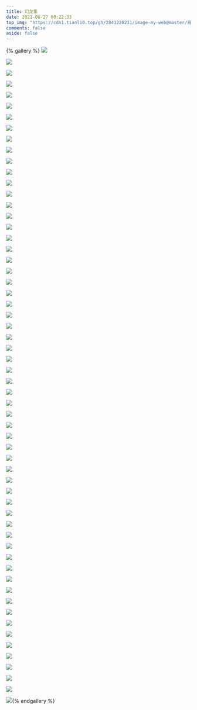 ```yaml
---
title: 幻龙集
date: 2021-06-27 00:22:33
top_img: "https://cdn1.tianli0.top/gh/2841220231/image-my-web@master/背景/wallhaven-eyvpgk.webp"
comments: false
aside: false
---
```


{% gallery %}
![](https://cdn1.tianli0.top/gh/2841220231/image-my-web@master/相册-龙/wallhaven-ne78er.webp)

![](https://cdn1.tianli0.top/gh/2841220231/image-my-web@master/相册-龙/wallhaven-28dq89.webp)

![](https://cdn1.tianli0.top/gh/2841220231/image-my-web@master/相册-龙/wallhaven-6kv3rq.webp)

![](https://cdn1.tianli0.top/gh/2841220231/image-my-web@master/相册-龙/wallhaven-dpk7p3.webp)

![](https://cdn1.tianli0.top/gh/2841220231/image-my-web@master/相册-龙/wallhaven-v9o695.webp)

![](https://cdn1.tianli0.top/gh/2841220231/image-my-web@master/相册-龙/wallhaven-yjl5gl.webp)

![](https://cdn1.tianli0.top/gh/2841220231/image-my-web@master/相册-龙/wallhaven-13lr5g.webp)

![](https://cdn1.tianli0.top/gh/2841220231/image-my-web@master/相册-龙/wallhaven-5do985.webp)

![](https://cdn1.tianli0.top/gh/2841220231/image-my-web@master/相册-龙/wallhaven-g8dejl.webp)

![](https://cdn1.tianli0.top/gh/2841220231/image-my-web@master/相册-龙/wallhaven-w8oo9x.webp)

![](https://cdn1.tianli0.top/gh/2841220231/image-my-web@master/相册-龙/wallhaven-kwlvq7.webp)

![](https://cdn1.tianli0.top/gh/2841220231/image-my-web@master/相册-龙/wallhaven-4xk36d.webp)

![](https://cdn1.tianli0.top/gh/2841220231/image-my-web@master/相册-龙/wallhaven-4vgrwp.webp)

![](https://cdn1.tianli0.top/gh/2841220231/image-my-web@master/相册-龙/wallhaven-0wp5pn.webp)

![](https://cdn1.tianli0.top/gh/2841220231/image-my-web@master/相册-龙/wallhaven-k9xex7.webp)

![](https://cdn1.tianli0.top/gh/2841220231/image-my-web@master/相册-龙/wallhaven-ym5gkg.webp)

![](https://cdn1.tianli0.top/gh/2841220231/image-my-web@master/相册-龙/wallhaven-r2p9rj.webp)

![](https://cdn1.tianli0.top/gh/2841220231/image-my-web@master/相册-龙/wallhaven-45w7v8.webp)

![](https://cdn1.tianli0.top/gh/2841220231/image-my-web@master/相册-龙/wallhaven-47jlgy.webp)

![](https://cdn1.tianli0.top/gh/2841220231/image-my-web@master/相册-龙/wallhaven-83zmxj.webp)

![](https://cdn1.tianli0.top/gh/2841220231/image-my-web@master/相册-龙/wallhaven-j58o6w.webp)

![](https://cdn1.tianli0.top/gh/2841220231/image-my-web@master/相册-龙/wallhaven-eyvkw8.webp)

![](https://cdn1.tianli0.top/gh/2841220231/image-my-web@master/相册-龙/wallhaven-4l1o6l.webp)

![](https://cdn1.tianli0.top/gh/2841220231/image-my-web@master/相册-龙/wallhaven-837e9j.webp)

![](https://cdn1.tianli0.top/gh/2841220231/image-my-web@master/相册-龙/wallhaven-0p1omj.webp)

![](https://cdn1.tianli0.top/gh/2841220231/image-my-web@master/相册-龙/wallhaven-3k3p93.webp)

![](https://cdn1.tianli0.top/gh/2841220231/image-my-web@master/相册-龙/wallhaven-49w7p8.webp)

![](https://cdn1.tianli0.top/gh/2841220231/image-my-web@master/相册-龙/wallhaven-nkkq81.webp)

![](https://cdn1.tianli0.top/gh/2841220231/image-my-web@master/相册-龙/wallhaven-nr79vm.webp)

![](https://cdn1.tianli0.top/gh/2841220231/image-my-web@master/相册-龙/wallhaven-nk1xxq.webp)

![](https://cdn1.tianli0.top/gh/2841220231/image-my-web@master/相册-龙/wallhaven-y889yg.webp)

![](https://cdn1.tianli0.top/gh/2841220231/image-my-web@master/相册-龙/wallhaven-o39ll9.webp)

![](https://cdn1.tianli0.top/gh/2841220231/image-my-web@master/相册-龙/wallhaven-dgpxgj.webp)

![](https://cdn1.tianli0.top/gh/2841220231/image-my-web@master/相册-龙/wallhaven-0pvxgp.webp)

![](https://cdn1.tianli0.top/gh/2841220231/image-my-web@master/相册-龙/wallhaven-4xk8v3.webp)

![](https://cdn1.tianli0.top/gh/2841220231/image-my-web@master/相册-龙/wallhaven-0w5q6q.webp)

![](https://cdn1.tianli0.top/gh/2841220231/image-my-web@master/相册-龙/wallhaven-39386v.webp)

![](https://cdn1.tianli0.top/gh/2841220231/image-my-web@master/相册-龙/wallhaven-47dyro.webp)

![](https://cdn1.tianli0.top/gh/2841220231/image-my-web@master/相册-龙/wallhaven-39lzpy.webp)

![](https://cdn1.tianli0.top/gh/2841220231/image-my-web@master/相册-龙/wallhaven-wqewxr.webp)

![](https://cdn1.tianli0.top/gh/2841220231/image-my-web@master/相册-龙/wallhaven-4g1v9q.webp)

![](https://cdn1.tianli0.top/gh/2841220231/image-my-web@master/相册-龙/wallhaven-nelqj8.webp)

![](https://cdn1.tianli0.top/gh/2841220231/image-my-web@master/相册-龙/wallhaven-4yj31x.webp)

![](https://cdn1.tianli0.top/gh/2841220231/image-my-web@master/相册-龙/wallhaven-kwjy81.webp)

![](https://cdn1.tianli0.top/gh/2841220231/image-my-web@master/相册-龙/wallhaven-p8j789.webp)

![](https://cdn1.tianli0.top/gh/2841220231/image-my-web@master/相册-龙/wallhaven-4dm5em.webp)

![](https://cdn1.tianli0.top/gh/2841220231/image-my-web@master/相册-龙/wallhaven-016x2g.webp)

![](https://cdn1.tianli0.top/gh/2841220231/image-my-web@master/相册-龙/wallhaven-eyvke8.webp)

![](https://cdn1.tianli0.top/gh/2841220231/image-my-web@master/相册-龙/wallhaven-g8w8y3.webp)

![](https://cdn1.tianli0.top/gh/2841220231/image-my-web@master/相册-龙/wallhaven-4x2md3.webp)

![](https://cdn1.tianli0.top/gh/2841220231/image-my-web@master/相册-龙/wallhaven-42e8v6.webp)

![](https://cdn1.tianli0.top/gh/2841220231/image-my-web@master/相册-龙/wallhaven-1kdzk3.webp)

![](https://cdn1.tianli0.top/gh/2841220231/image-my-web@master/相册-龙/wallhaven-j3k8lq.webp)

![](https://cdn1.tianli0.top/gh/2841220231/image-my-web@master/相册-龙/wallhaven-9m8g6k.webp)

![](https://cdn1.tianli0.top/gh/2841220231/image-my-web@master/相册-龙/wallhaven-vmo95p.webp)

![](https://cdn1.tianli0.top/gh/2841220231/image-my-web@master/相册-龙/wallhaven-lql93l.webp)

![](https://cdn1.tianli0.top/gh/2841220231/image-my-web@master/相册-龙/wallhaven-v9gyg3.webp)

![](https://cdn1.tianli0.top/gh/2841220231/image-my-web@master/相册-龙/wallhaven-2kr2wx.webp)

![](https://cdn1.tianli0.top/gh/2841220231/image-my-web@master/相册-龙/wallhaven-yjy7dk.webp)

![](https://cdn1.tianli0.top/gh/2841220231/image-my-web@master/相册-龙/wallhaven-13p6l1.webp){% endgallery %}

